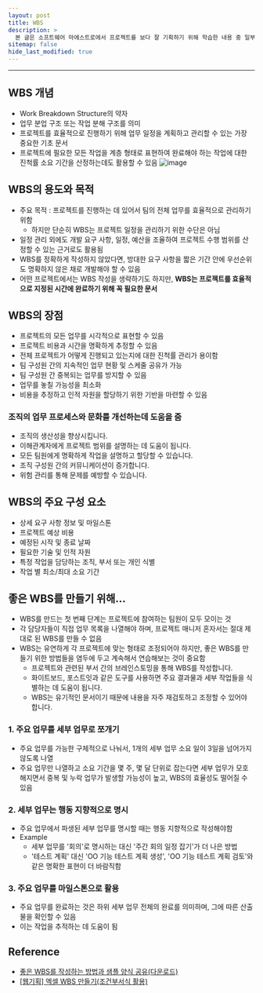 ```yaml
---
layout: post
title: WBS
description: >
  본 글은 소프트웨어 마에스트로에서 프로젝트를 보다 잘 기획하기 위해 학습한 내용 중 일부를 담은 게시글입니다.
sitemap: false
hide_last_modified: true
---
```


---

## WBS 개념

- Work Breakdown Structure의 약자
- 업무 분업 구조 또는 작업 분해 구조를 의미
- 프로젝트를 효율적으로 진행하기 위해 업무 일정을 계획하고 관리할 수 있는 가장 중요한 기초 문서
- 프로젝트에 필요한 모든 작업을 계층 형태로 표현하여 완료해야 하는 작업에 대한 진척률 소요 기간을 산정하는데도 활용할 수 있음
  ![image](https://user-images.githubusercontent.com/68031450/235181093-78f35203-4114-4a8d-9035-7c5ed7ff1b7e.png)

## WBS의 용도와 목적

- 주요 목적 : 프로젝트를 진행하는 데 있어서 팀의 전체 업무를 효율적으로 관리하기 위함
  - 하지만 단순히 WBS는 프로젝트 일정을 관리하기 위한 수단은 아님
- 일정 관리 외에도 개발 요구 사항, 일정, 예산을 조율하여 프로젝트 수행 범위를 산정할 수 있는 근거로도 활용됨
- WBS를 정확하게 작성하지 않았다면, 방대한 요구 사항을 짧은 기간 안에 우선순위도 명확하지 않은 채로 개발해야 할 수 있음
- 어떤 프로젝트에서는 WBS 작성을 생략하기도 하지만, **WBS는 프로젝트를 효율적으로 지정된 시간에 완료하기 위해 꼭 필요한 문서**

## WBS의 장점

- 프로젝트의 모든 업무를 시각적으로 표현할 수 있음
- 프로젝트 비용과 시간을 명확하게 추정할 수 있음
- 전체 프로젝트가 어떻게 진행되고 있는지에 대한 진척률 관리가 용이함
- 팀 구성원 간의 지속적인 업무 현황 및 스케줄 공유가 가능
- 팀 구성원 간 중복되는 업무를 방지할 수 있음
- 업무를 놓칠 가능성을 최소화
- 비용을 추정하고 인적 자원을 할당하기 위한 기반을 마련할 수 있음

### 조직의 업무 프로세스와 문화를 개선하는데 도움을 줌

- 조직의 생산성을 향상시킵니다.
- 이해관계자에게 프로젝트 범위를 설명하는 데 도움이 됩니다.
- 모든 팀원에게 명확하게 작업을 설명하고 할당할 수 있습니다.
- 조직 구성원 간의 커뮤니케이션이 증가합니다.
- 위험 관리를 통해 문제를 예방할 수 있습니다.

## WBS의 주요 구성 요소

- 상세 요구 사항 정보 및 마일스톤
- 프로젝트 예상 비용
- 예정된 시작 및 종료 날짜
- 필요한 기술 및 인적 자원
- 특정 작업을 담당하는 조직, 부서 또는 개인 식별
- 작업 별 최소/최대 소요 기간

## **좋은 WBS를 만들기 위해…**

- WBS를 만드는 첫 번째 단계는 프로젝트에 참여하는 팀원이 모두 모이는 것
- 각 담당자들이 직접 업무 목록을 나열해야 하며, 프로젝트 매니저 혼자서는 절대 제대로 된 WBS를 만들 수 없음
- WBS는 유연하게 각 프로젝트에 맞는 형태로 조정되어야 하지만, 좋은 WBS를 만들기 위한 방법들을 염두에 두고 계속해서 연습해보는 것이 중요함
  - 프로젝트와 관련된 부서 간의 브레인스토밍을 통해 WBS를 작성합니다.
  - 화이트보드, 포스트잇과 같은 도구를 사용하면 주요 결과물과 세부 작업들을 식별하는 데 도움이 됩니다.
  - WBS는 유기적인 문서이기 때문에 내용을 자주 재검토하고 조정할 수 있어야 합니다.

### 1. 주요 업무를 세부 업무로 쪼개기

- 주요 업무를 가능한 구체적으로 나눠서, 1개의 세부 업무 소요 일이 3일을 넘어가지 않도록 나열
- 주요 업무만 나열하고 소요 기간을 몇 주, 몇 달 단위로 잡는다면 세부 업무가 모호해지면서 중복 및 누락 업무가 발생할 가능성이 높고, WBS의 효율성도 떨어질 수 있음

### 2. **세부 업무는 행동 지향적으로 명시**

- 주요 업무에서 파생된 세부 업무를 명시할 때는 행동 지향적으로 작성해야함
- Example
  - 세부 업무를 '회의'로 명시하는 대신 '주간 회의 일정 잡기'가 더 나은 방법
  - '테스트 계획' 대신 'OO 기능 테스트 계획 생성', 'OO 기능 테스트 계획 검토'와 같은 명확한 표현이 더 바람직함

### 3. **주요 업무를 마일스톤으로 활용**

- 주요 업무를 완료하는 것은 하위 세부 업무 전체의 완료를 의미하며, 그에 따른 산출물을 확인할 수 있음
- 이는 작업을 추적하는 데 도움이 됨

## Reference

- [좋은 WBS를 작성하는 방법과 샘플 양식 공유(다운로드)](https://salaryblues.tistory.com/3)
- [[웹기획] 엑셀 WBS 만들기(조건부서식 활용)](https://blog.naver.com/PostView.nhn?blogId=sunah0712&logNo=222123651658&parentCategoryNo=&categoryNo=21&viewDate=&isShowPopularPosts=true&from=search)
